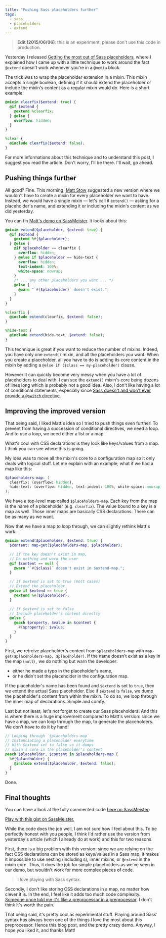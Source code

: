 ```yaml
---
title: "Pushing Sass placeholders further"
tags:
  - sass
  - placeholders
  - extend
---
```


> **Edit (2015/06/06)**: this is an experiment, please don't use this code in production.

Yesterday I released [Getting the most out of Sass placeholders](http://hugogiraudel.com/2014/03/31/getting-the-most-out-of-sass-placeholders/), where I explained how I came up with a little technique to work around the fact `@extend` doesn't work whenever you're in a `@media` block.

The trick was to wrap the placeholder extension in a mixin. This mixin accepts a single boolean, defining if it should extend the placeholder or include the mixin's content as a regular mixin would do. Here is a short example:

```scss
@mixin clearfix($extend: true) {
  @if $extend {
    @extend %clearfix;
  } @else {
    overflow: hidden;
  }
}

%clear {
  @include clearfix($extend: false);
}
```

For more informations about this technique and to understand this post, I suggest you read the article. Don't worry, I'll be there. I'll wait, go ahead.

## Pushing things further

All good? Fine. This morning, [Matt Stow](https://twitter.com/stowball/status/450917879047651328) suggested a new version where we wouldn't have to create a mixin for every placeholder we want to have. Instead, we would have a single mixin &mdash; let's call it `extend()` &mdash; asking for a placeholder's name, and extending it or including the mixin's content as we did yesterday.

You can fin [Matt's demo on SassMeister](http://sassmeister.com/gist/9910272). It looks about this:

```scss
@mixin extend($placeholder, $extend: true) {
  @if $extend {
    @extend %#{$placeholder};
  } @else {
    @if $placeholder == clearfix {
      overflow: hidden;
    } @else if $placeholder == hide-text {
      overflow: hidden;
      text-indent: 100%;
      white-space: nowrap;
    }
    /* ... any other placeholders you want ... */
    @else {
      @warn "`#{$placeholder}` doesn't exist.";
    }
  }
}

%clearfix {
  @include extend(clearfix, $extend: false);
}

%hide-text {
  @include extend(hide-text, $extend: false);
}
```

This technique is great if you want to reduce the number of mixins. Indeed, you have only one `extend()` mixin, and all the placeholders you want. When you create a placeholder, all you have to do is adding its core content in the mixin by adding a `@else if ($class == my-placeholder)` clause.

However it can quickly become very messy when you have a lot of placeholders to deal with. I can see the `extend()` mixin's core being dozens of lines long which is probably not a good idea. Also, I don't like having a lot of conditional statements, especially since [Sass doesn't and won't ever provide a `@switch` directive](https://github.com/nex3/sass/issues/554).

## Improving the improved version

That being said, I liked Matt's idea so I tried to push things even further! To prevent from having a succession of conditional directives, we need a loop. And to use a loop, we need either a list or a map.

What's cool with CSS declarations is they look like keys/values from a map. I think you can see where this is going.

My idea was to move all the mixin's core to a configuration map so it only deals with logical stuff. Let me explain with an example; what if we had a map like this:

```scss
$placeholders-map: (
  clearfix: (overflow: hidden),
  hide-text: (overflow: hidden, text-indent: 100%, white-space: nowrap)
);
```

We have a top-level map called `$placeholders-map`. Each key from the map is the name of a placeholder (e.g. `clearfix`). The value bound to a key is a map as well. Those inner maps are basically CSS declarations. There can be as many as we want.

Now that we have a map to loop through, we can slightly rethink Matt's work:

```scss
@mixin extend($placeholder, $extend: true) {
  $content: map-get($placeholders-map, $placeholder);

  // If the key doesn't exist in map,
  // Do nothing and warn the user
  @if $content == null {
    @warn "`#{$class}` doesn't exist in $extend-map.";
  }

  // If $extend is set to true (most cases)
  // Extend the placeholder
  @else if $extend == true {
    @extend %#{$placeholder};
  }

  // If $extend is set to false
  // Include placeholder's content directly
  @else {
    @each $property, $value in $content {
      #{$property}: $value;
    }
  }
}
```

First, we retreive placeholder's content from `$placeholders-map` with `map-get($placeholders-map, $placeholder)`. If the name doesn't exist as a key in the map (`null`) , we do nothing but warn the developer:

* either he made a typo in the placeholder's name,
* or he didn't set the placeholder in the configuration map.

If the placeholder's name has been found and `$extend` is set to `true`, then we extend the actual Sass placeholder. Else if `$extend` is `false`, we dump the placeholder's content from within the mixin. To do so, we loop through the inner map of declarations. Simple and comfy.

Last but not least, let's not forget to create our Sass placeholders! And this is where there is a huge improvement compared to Matt's version: since we have a map, we can loop through the map, to generate the placeholders. We don't have to do it by hand!

```scss
// Looping through `$placeholders-map`
// Instanciating a placeholder everytime
// With $extend set to false so it dumps
// mixin's core in the placeholder's content
@each $placeholder, $content in $placeholders-map {
  %#{$placeholder} {
    @include extend($placeholder, $extend: false);
  }
}
```

Done.

## Final thoughts

You can have a look at the fully commented code [here on SassMeister](http://sassmeister.com/gist/9910527):

<p class="sassmeister" data-gist-id="9910527" data-height="480"><a href="http://sassmeister.com/gist/9910527">Play with this gist on SassMeister.</a></p>

While the code does the job well, I am not sure how I feel about this. To be perfectly honest with you people, I think I'd rather use the version from yesterday's article (which I already do at work) and this for two reasons.

First, there is a big problem with this version: since we are relying on the fact CSS declarations can be stored as keys/values in a Sass map, it makes it impossible to use nesting (including `&`), inner mixins, or `@extend` in the mixin core. Thus, it does the job for simple placeholders as we've seen in our demo, but wouldn't work for more complex pieces of code.

> I love playing with Sass syntax.

Secondly, I don't like storing CSS declarations in a map, no matter how clever it is. In the end, I feel like it adds too much code complexity. [Someone once told me it's like a preprocessor in a preprocessor](http://codepen.io/HugoGiraudel/details/yGFri#comment-id-25055). I don't think it's worth the pain.

That being said, it's pretty cool as experimental stuff. Playing around Sass' syntax has always been one of the things I love the most about this preprocessor. Hence this blog post, and the pretty crazy demo. Anyway, I hope you liked it, and thanks Matt!
